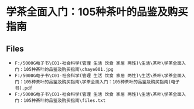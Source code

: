 # 学茶全面入门：105种茶叶的品鉴及购买指南

## Files

- `F:/5000G电子书\C01-社会科学(管理 生活 饮食 家居 两性)\生活\茶叶\学茶全面入门：105种茶叶的品鉴及购买指南\chaye001.jpg`
- `F:/5000G电子书\C01-社会科学(管理 生活 饮食 家居 两性)\生活\茶叶\学茶全面入门：105种茶叶的品鉴及购买指南\学茶全面入门：105种茶叶的品鉴及购买指南(电子书).pdf`
- `F:/5000G电子书\C01-社会科学(管理 生活 饮食 家居 两性)\生活\茶叶\学茶全面入门：105种茶叶的品鉴及购买指南\files.txt`
